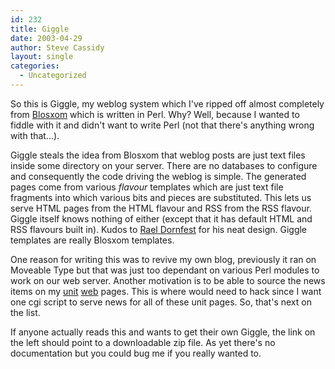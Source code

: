```yaml
---
id: 232
title: Giggle
date: 2003-04-29
author: Steve Cassidy
layout: single
categories:
  - Uncategorized
---
```

So this is Giggle, my weblog system which I've ripped off almost completely from [Blosxom](http://blosxom.sourceforge.net/) which is written in Perl. Why? Well, because I wanted to fiddle with it and didn't want to write Perl (not that there's anything wrong with that...).

Giggle steals the idea from Blosxom that weblog posts are just text files inside some directory on your server. There are no databases to configure and consequently the code driving the weblog is simple. The generated pages come from various _flavour_ templates which are just text file fragments into which various bits and pieces are substituted. This lets us serve HTML pages from the HTML flavour and RSS from the RSS flavour. Giggle itself knows nothing of either (except that it has default HTML and RSS flavours built in). Kudos to [Rael Dornfest](http://www.raelity.org/) for his neat design. Giggle templates are really Blosxom templates.

One reason for writing this was to revive my own blog, previously it ran on Moveable Type but that was just too dependant on various Perl modules to work on our web server. Another motivation is to be able to source the news items on my [unit](http://www.comp.mq.edu.au/units/comp348/) [web](http://www.comp.mq.edu.au/units/comp348/) pages. This is where would need to hack since I want one cgi script to serve news for all of these unit pages. So, that's next on the list.

If anyone actually reads this and wants to get their own Giggle, the link on the left should point to a downloadable zip file. As yet there's no documentation but you could bug me if you really wanted to.
